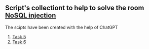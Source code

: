 ## Script's collectiont to help to solve the room [NoSQL injection](https://tryhackme.com/room/nosqlinjectiontutorial)
The scipts have been created with the help of ChatGPT
1. [Task 5](task5.py)
2. [Task 6](task6.py)
